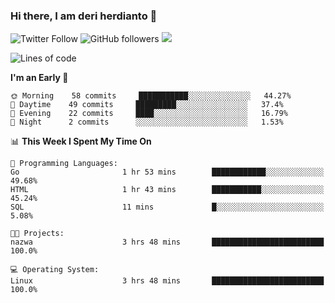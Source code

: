 ### Hi there, I am deri herdianto 👋
![Twitter Follow](https://img.shields.io/twitter/follow/deikatsuo?label=Follow)
![GitHub followers](https://img.shields.io/github/followers/deikatsuo?label=Follow&style=social)
![](https://visitor-badge.glitch.me/badge?page_id=deikatsuo.deikatsuo)

<!--
**deikatsuo/deikatsuo** is a ✨ _special_ ✨ repository because its `README.md` (this file) appears on your GitHub profile.

Here are some ideas to get you started:

- 🔭 I’m currently working on ...
- 🌱 I’m currently learning ...
- 👯 I’m looking to collaborate on ...
- 🤔 I’m looking for help with ...
- 💬 Ask me about ...
- 📫 How to reach me: ...
- 😄 Pronouns: ...
- ⚡ Fun fact: ...
-->

<!--START_SECTION:waka-->
![Lines of code](https://img.shields.io/badge/From%20Hello%20World%20I%27ve%20Written-14696%20lines%20of%20code-blue)

**I'm an Early 🐤** 

```text
🌞 Morning    58 commits     ███████████░░░░░░░░░░░░░░   44.27% 
🌆 Daytime    49 commits     █████████░░░░░░░░░░░░░░░░   37.4% 
🌃 Evening    22 commits     ████░░░░░░░░░░░░░░░░░░░░░   16.79% 
🌙 Night      2 commits      ░░░░░░░░░░░░░░░░░░░░░░░░░   1.53%

```


📊 **This Week I Spent My Time On** 

```text
💬 Programming Languages: 
Go                       1 hr 53 mins        ████████████░░░░░░░░░░░░░   49.68% 
HTML                     1 hr 43 mins        ███████████░░░░░░░░░░░░░░   45.24% 
SQL                      11 mins             █░░░░░░░░░░░░░░░░░░░░░░░░   5.08%

🐱‍💻 Projects: 
nazwa                    3 hrs 48 mins       █████████████████████████   100.0%

💻 Operating System: 
Linux                    3 hrs 48 mins       █████████████████████████   100.0%

```


<!--END_SECTION:waka-->

